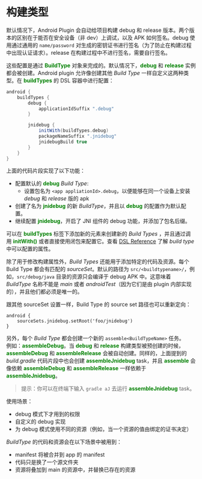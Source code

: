 # 构建类型

默认情况下，Android Plugin 会自动给项目构建 debug 和 release 版本。两个版本的区别在于能否在安全设备（非 dev）上调试，以及 APK 如何签名。debug 使用通过通用的 `name/password` 对生成的密钥证书进行签名（为了防止在构建过程中出现认证请求）。release 在构建过程中不进行签名，需要自行签名。

这些配置是通过 **<font color='green'>BuildType</font>** 对象来完成的。默认情况下，**<font color='green'>debug</font>** 和 **<font color='green'>release</font>** 实例都会被创建。Android plugin 允许像创建其他 *Build Type* 一样自定义这两种类型。在 **<font color='green'>buildTypes</font>** 的 DSL 容器中进行配置：

``` Groovy
android {
    buildTypes {
        debug {
            applicationIdSuffix ".debug"
        }

        jnidebug {
            initWith(buildTypes.debug)
            packageNameSuffix ".jnidebug"
            jnidebugBuild true
        }
    }
}
```

上面的代码片段实现了以下功能：

* 配置默认的 **<font color='green'>debug</font>** *Build Type*:
  * 设置包名为 `<app appliationId>.debug`，以便能够在同一个设备上安装 *debug* 和 *release* 版的 apk
* 创建了名为 **<font color='green'>jnidebug</font>** 的新 *BuildType*，并且以 **<font color='green'>debug</font>** 的配置作为默认配置。
* 继续配置 **<font color='green'>jnidebug</font>**，开启了 JNI 组件的 debug 功能，并添加了包名后缀。

可以在 **<font color='green'>buildTypes</font>** 标签下添加新的元素来创建新的 *Build Types* ，并且通过调用 **<font color='green'>initWith()</font>** 或者直接使用闭包来配置它。查看 [DSL Reference][1] 了解 *build type* 中可以配置的属性。

除了用于修改构建属性外，*Build Types* 还能用于添加特定的代码及资源。每个 Build Type 都会有匹配的 *sourceSet*。默认的路径为 `src/<buildtypename>/`，例如，`src/debug/java` 目录的资源只会编译于 debug APK 中。这意味着 *BuildType* 名称不能是 *main* 或者 *androidTest*（因为它们是由 plugin 内部实现的），并且他们都必须是唯一的。

跟其他 sourceSet 设置一样，Build Type 的 source set 路径也可以重新定向：

``` Grovvy
android {
    sourceSets.jnidebug.setRoot('foo/jnidebug')
}
```

另外，每个 *Build Type* 都会创建一个新的 `assemble<BuildTypeName>` 任务。  
例如：**<font color='green'>assembleDebug</font>**。当 **<font color='green'>debug</font>** 和 **<font color='green'>release</font>** 构建类型被预创建的时候，**<font color='green'>assembleDebug</font>** 和 **<font color='green'>assembleRelease</font>** 会被自动创建。同样的，上面提到的 *build.gradle* 代码片段中也会创建 **<font color='green'>assembleJnidebug</font>** task，并且 **<font color='green'>assemble</font>** 会像依赖 **<font color='green'>assembleDebug</font>** 和 **<font color='green'>assembleRelease</font>** 一样依赖于 **<font color='green'>assembleJnidebug</font>**。

> 提示：你可以在终端下输入 `gradle aJ` 去运行 **<font color='green'>assembleJnidebug</font>** task。

使用场景：

* debug 模式下才用到的权限
* 自定义的 debug 实现
* 为 debug 模式使用不同的资源（例如，当一个资源的值由绑定的证书决定）

*BuildType* 的代码和资源会在以下场景中被用到：

* manifest 将被合并到 app 的 manifest
* 代码只是换了一个源文件夹
* 资源将叠加到 main 的资源中，并替换已存在的资源

[1]: http://google.github.io/android-gradle-dsl/current/com.android.build.gradle.internal.dsl.BuildType.html